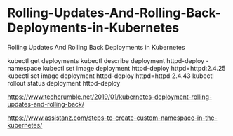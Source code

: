# Rolling-Updates-And-Rolling-Back-Deployments-in-Kubernetes
Rolling Updates And Rolling Back Deployments in Kubernetes


kubectl get deployments
kubectl describe deployment httpd-deploy -namespace
kubectl set image deployment httpd-deploy httpd=httpd:2.4.25
kubectl set image deployment httpd-deploy httpd=httpd:2.4.43
kubectl rollout status deployment httpd-deploy

https://www.techcrumble.net/2019/01/kubernetes-deployment-rolling-updates-and-rolling-back/

https://www.assistanz.com/steps-to-create-custom-namespace-in-the-kubernetes/

